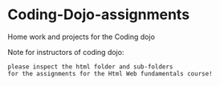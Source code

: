# Coding-Dojo-assignments
Home work and projects for the Coding dojo


Note for instructors of coding dojo:

    please inspect the html folder and sub-folders 
    for the assignments for the Html Web fundamentals course!